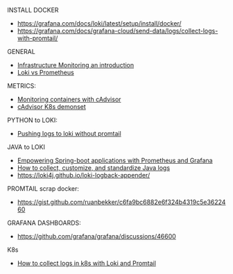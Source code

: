 INSTALL DOCKER
- https://grafana.com/docs/loki/latest/setup/install/docker/
- https://grafana.com/docs/grafana-cloud/send-data/logs/collect-logs-with-promtail/

GENERAL
- [Infrastructure Monitoring an introduction](https://mrintegrity.medium.com/monitoring-from-scratch-ea2b83a8f8a5)
- [Loki vs Prometheus](https://signoz.io/blog/loki-vs-prometheus/)

METRICS:
- [Monitoring containers with cAdvisor](https://learncloudnative.com/blog/2021-08-25-cadvisor)
- [cAdvisor K8s demonset](https://github.com/google/cadvisor/tree/master/deploy/kubernetes)

PYTHON to LOKI:
- [Pushing logs to loki without promtail](https://medium.com/geekculture/pushing-logs-to-loki-without-using-promtail-fc31dfdde3c6)

JAVA to LOKI
- [Empowering Spring-boot applications with Prometheus and Grafana](https://medium.com/simform-engineering/revolutionize-monitoring-empowering-spring-boot-applications-with-prometheus-and-grafana-e99c5c7248cf)
- [How to collect, customize, and standardize Java logs](https://www.datadoghq.com/blog/java-logging-guide/)
- https://loki4j.github.io/loki-logback-appender/

PROMTAIL scrap docker:
- https://gist.github.com/ruanbekker/c6fa9bc6882e6f324b4319c5e3622460

GRAFANA DASHBOARDS:
- https://github.com/grafana/grafana/discussions/46600

K8s
- [How to collect logs in k8s with Loki and Promtail](https://www.youtube.com/watch?v=XHexyDqa_S0)

